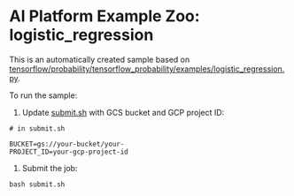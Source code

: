 # AI Platform Example Zoo: logistic_regression

This is an automatically created sample based on [tensorflow/probability/tensorflow_probability/examples/logistic_regression.py](https://github.com/tensorflow/probability/blob/r0.6/tensorflow_probability/examples/logistic_regression.py).

To run the sample:


1. Update [submit.sh](submit.sh) with GCS bucket and GCP project ID:

```
# in submit.sh

BUCKET=gs://your-bucket/your-
PROJECT_ID=your-gcp-project-id
```

1. Submit the job:

```
bash submit.sh
```
